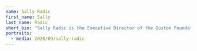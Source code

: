 ```yaml
---
name: Sally Radic
first_name: Sally
last_name: Radic
short_bio: "Sally Radic is the Executive Director of the Guston Foundation. "
portraits:
  - media: 2020/09/sally-radic
---
```

